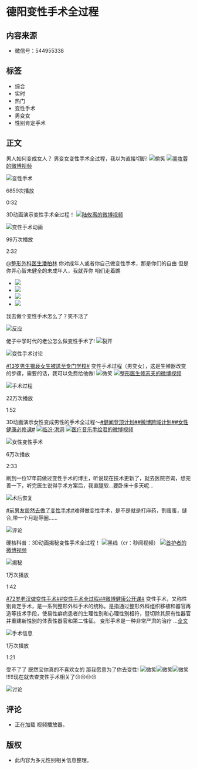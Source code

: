 # 德阳变性手术全过程

## 内容来源
- 微信号：544955338

## 标签
- 综合
- 实时
- 热门
- 变性手术
- 男变女
- 性别肯定手术

## 正文

男人如何变成女人？ 男变女变性手术全过程，我以为直接切断! ![偷笑](https://h5.sinaimg.cn/m/emoticon/icon/default/d_touxiao-0d995330b6.png) [![](https://h5.sinaimg.cn/upload/2015/09/25/3/timeline_card_small_video_default.png)美妆蓉的微博视频](https://video.weibo.com/show?fid=1034:5077701661491215)

![变性手术](https://wx2.sinaimg.cn/orj480/006TlvZBgy1htkn3d46vxj30mh0u0ta4.jpg)

6859次播放

0:32

3D动画演示变性手术全过程！ [![](https://h5.sinaimg.cn/upload/2015/09/25/3/timeline_card_small_video_default.png)陆攸离的微博视频](https://video.weibo.com/show?fid=1034:5098016093175860)

![变性手术动画](https://wx3.sinaimg.cn/orj480/006oSzjtly1hvdg690wx4j30g00sgdgn.jpg)

99万次播放

2:32

[@整形外科医生潘柏林](https://weibo.com/u/5799895895) 你对成年人或者你自己做变性手术，那是你们的自由 但是你弄心智未健全的未成年人，我就弄你 咱们走着瞧

- ![](https://wx1.sinaimg.cn/orj360/0071i6nkgy1hvj95zp9ewj30u01u6jxz.jpg)
- ![](https://wx4.sinaimg.cn/orj360/0071i6nkgy1hvj96akhmyj30u01u6dk5.jpg)
- ![](https://wx4.sinaimg.cn/orj360/0071i6nkgy1hvj96az3e8j30u01u6afr.jpg)
- ![](https://wx2.sinaimg.cn/orj360/0071i6nkgy1hvj96bedlnj311r0jpwhr.jpg)

我去做个变性手术怎么了？笑不活了

![反应](https://wx3.sinaimg.cn/orj360/005EUypWly1hudx3ituf3j30q525owij.jpg)

佬子中学时代的老公怎么做变性手术了! ![裂开](https://h5.sinaimg.cn/m/emoticon/icon/default/fc_liekai-9df295d44f.png)

![变性手术讨论](https://wx4.sinaimg.cn/orj360/0062A12Yly1htxrm3d005j31jk0rsn8x.jpg)

[#13岁男生猥亵女生被送至专门学校#](https://m.weibo.cn/search?containerid=231522type%3D1%26t%3D10%26q%3D%2313%E5%B2%81%E7%94%B7%E7%94%9F%E7%8C%A5%E4%BA%B5%E5%A5%B3%E7%94%9F%E8%A2%AB%E9%80%81%E8%87%B3%E4%B8%93%E9%97%A8%E5%AD%A6%E6%A0%A1%23&extparam=%2313%E5%B2%81%E7%94%B7%E7%94%9F%E7%8C%A5%E4%BA%B5%E5%A5%B3%E7%94%9F%E8%A2%AB%E9%80%81%E8%87%B3%E4%B8%93%E9%97%A8%E5%AD%A6%E6%A0%A1%23&luicode=10000011&lfid=100103type%3D1%26q%3D%E5%BE%B7%E9%98%B3%E5%8F%98%E6%80%A7%E6%89%8B%E6%9C%AF%28%E5%BE%AE%E4%BF%A1544955338%7D.idk) 变性手术过程（男变女），这是生殖器改变的步骤，需要的话，我可以免费给他做! ![微笑](https://h5.sinaimg.cn/m/emoticon/icon/default/d_hehe-0be7e6251f.png) [![](https://h5.sinaimg.cn/upload/2015/09/25/3/timeline_card_small_video_default.png)整形医生修志夫的微博视频](https://video.weibo.com/show?fid=1034:5013224391901220)

![手术过程](https://wx3.sinaimg.cn/orj480/00313wfYgy1hnuxzjxzw8j60zk0k0aas02.jpg)

22万次播放

1:52

3D动画演示女性变成男性的手术全过程～[#健闻登顶计划#](https://m.weibo.cn/search?containerid=231522type%3D1%26t%3D10%26q%3D%23%E5%81%A5%E9%97%BB%E7%99%BB%E9%A1%B6%E8%AE%A1%E5%88%92%23&extparam=%23%E5%81%A5%E9%97%BB%E7%99%BB%E9%A1%B6%E8%AE%A1%E5%88%92%23&luicode=10000011&lfid=100103type%3D1%26q%3D%E5%BE%B7%E9%98%B3%E5%8F%98%E6%80%A7%E6%89%8B%E6%9C%AF%28%E5%BE%AE%E4%BF%A1544955338%7D.idk)[#微博跨域计划#](https://m.weibo.cn/search?containerid=231522type%3D1%26t%3D10%26q%3D%23%E5%BE%AE%E5%8D%9A%E8%B7%A8%E5%9F%9F%E8%AE%A1%E5%88%92%23&extparam=%23%E5%BE%AE%E5%8D%9A%E8%B7%A8%E5%9F%9F%E8%AE%A1%E5%88%92%23&luicode=10000011&lfid=100103type%3D1%26q%3D%E5%BE%B7%E9%98%B3%E5%8F%98%E6%80%A7%E6%89%8B%E6%9C%AF%28%E5%BE%AE%E4%BF%A1544955338%7D.idk)[#女性健康必修课#](https://m.weibo.cn/search?containerid=231522type%3D1%26t%3D10%26q%3D%23%E5%A5%B3%E6%80%A7%E5%81%A5%E5%BA%B7%E5%BF%85%E4%BF%AE%E8%AF%BE%23&luicode=10000011&lfid=100103type%3D1%26q%3D%E5%BE%B7%E9%98%B3%E5%8F%98%E6%80%A7%E6%89%8B%E6%9C%AF%28%E5%BE%AE%E4%BF%A1544955338%7D.idk) [![](https://h5.sinaimg.cn/upload/2015/09/25/3/timeline_card_small_location_default.png)临汾·洪洞](http://weibo.com/p/1001018008614102400000000) [![](https://h5.sinaimg.cn/upload/2015/09/25/3/timeline_card_small_video_default.png)医疗音乐手绘君的微博视频](https://video.weibo.com/show?fid=1034:5104389073862715)

![女性变性手术](https://wx4.sinaimg.cn/orj480/68d6c193ly1hvxs2opayej20u00guwg1.jpg)

6万次播放

2:33

刷到一位17年前做过变性手术的博主，听说现在技术更新了，就去医院咨询，想完善一下，听完医生说得手术方案后，我直腿软…要卧床十多天呢…

![术后恢复](https://wx4.sinaimg.cn/orj360/006ScO70gy1hplxu6m5cpj30u01hojwp.jpg)

[#前男友居然去做了变性手术#](https://m.weibo.cn/search?containerid=231522type%3D1%26t%3D10%26q%3D%23%E5%89%8D%E7%94%B7%E5%8F%8B%E5%B1%85%E7%84%B6%E5%8E%BB%E5%81%9A%E4%BA%86%E5%8F%98%E6%80%A7%E6%89%8B%E6%9C%AF%23&extparam=%23%E5%89%8D%E7%94%B7%E5%8F%8B%E5%B1%85%E7%84%B6%E5%8E%BB%E5%81%9A%E4%BA%86%E5%8F%98%E6%80%A7%E6%89%8B%E6%9C%AF%23&luicode=10000011&lfid=100103type%3D1%26q%3D%E5%BE%B7%E9%98%B3%E5%8F%98%E6%80%A7%E6%89%8B%E6%9C%AF%28%E5%BE%AE%E4%BF%A1544955338%7D.idk)难得做变性手术，是不是就是打麻药，割蛋蛋，缝合,带一个月耻辱圈……

![评论](https://wx1.sinaimg.cn/orj360/804d3419ly1hfcxavjnrxj20dv0dwq4l.jpg)

硬核科普：3D动画揭秘变性手术全过程！ ![黑线](https://h5.sinaimg.cn/m/emoticon/icon/default/d_heixian-1bcf71bba6.png)（cr：秒闻视频） [![](https://h5.sinaimg.cn/upload/2015/09/25/3/timeline_card_small_video_default.png)首护者的微博视频](https://video.weibo.com/show?fid=1034:4837581754662990)

![揭秘](https://wx1.sinaimg.cn/orj480/008tvoVjly1h8alpcd6eaj30u00gvgn8.jpg)

1万次播放

1:42

[#72岁老汉做变性手术#](https://m.weibo.cn/search?containerid=231522type%3D1%26t%3D10%26q%3D%2372%E5%B2%81%E8%80%81%E6%B1%89%E5%81%9A%E5%8F%98%E6%80%A7%E6%89%8B%E6%9C%AF%23&luicode=10000011&lfid=100103type%3D1%26q%3D%E5%BE%B7%E9%98%B3%E5%8F%98%E6%80%A7%E6%89%8B%E6%9C%AF%28%E5%BE%AE%E4%BF%A1544955338%7D.idk)[#变性手术全过程#](https://m.weibo.cn/search?containerid=231522type%3D1%26t%3D10%26q%3D%23%E5%8F%98%E6%80%A7%E6%89%8B%E6%9C%AF%E5%85%A8%E8%BF%87%E7%A8%8B%23&luicode=10000011&lfid=100103type%3D1%26q%3D%E5%BE%B7%E9%98%B3%E5%8F%98%E6%80%A7%E6%89%8B%E6%9C%AF%28%E5%BE%AE%E4%BF%A1544955338%7D.idk)[#微博健康公开课#](https://m.weibo.cn/search?containerid=231522type%3D1%26t%3D10%26q%3D%23%E5%BE%AE%E5%8D%9A%E5%81%A5%E5%BA%B7%E5%85%AC%E5%BC%80%E8%AF%BE%23&extparam=%23%E5%BE%AE%E5%8D%9A%E5%81%A5%E5%BA%B7%E5%85%AC%E5%BC%80%E8%AF%BE%23&luicode=10000011&lfid=100103type%3D1%26q%3D%E5%BE%B7%E9%98%B3%E5%8F%98%E6%80%A7%E6%89%8B%E6%9C%AF%28%E5%BE%AE%E4%BF%A1544955338%7D.idk) 变性手术，又称性别肯定手术，是一系列整形外科手术的统称。是指通过整形外科组织移植和器官再造等技术手段，使易性癖病患者的生理性别和心理性别相符，暨切除其原有性器官并重建新性别的体表性器官和第二性征。 变形手术是一种非常严肃的治疗 ...[全文](https://m.weibo.cn/status/4766537326006784)

![手术信息](https://wx4.sinaimg.cn/orj480/005CLNEqgy1h1zxmbciiej30u0141ted.jpg)

1万次播放

1:21

受不了了 既然宝你真的不喜欢女的 那我愿意为了你去变性! ![微笑](https://h5.sinaimg.cn/m/emoticon/icon/default/d_hehe-0be7e6251f.png)![微笑](https://h5.sinaimg.cn/m/emoticon/icon/default/d_hehe-0be7e6251f.png)![微笑](https://h5.sinaimg.cn/m/emoticon/icon/default/d_hehe-0be7e6251f.png) !!!!!现在就去查变性手术相关了😔😔😔😔

![讨论](https://simg.s.weibo.com/imgtool/20240417_fabu_default.png)

## 评论
- 正在加载 视频播放器。

## 版权
- 此内容为多元性别相关信息整理。
<!-- tcd_original_link https://m.weibo.cn/search?containerid=100103type%3D1%26q%3D%E5%BE%B7%E9%98%B3%E5%8F%98%E6%80%A7%E6%89%8B%E6%9C%AF(%E5%BE%AE%E4%BF%A1544955338%7D.idk -->
